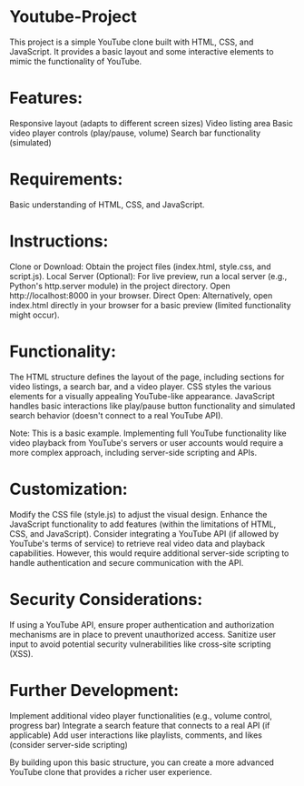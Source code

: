 # Youtube-Project

 This project is a simple YouTube clone built with HTML, CSS, and JavaScript. It provides a basic layout and some interactive elements to mimic the functionality of YouTube.

# Features:

Responsive layout (adapts to different screen sizes)
Video listing area
Basic video player controls (play/pause, volume)
Search bar functionality (simulated)

# Requirements:

Basic understanding of HTML, CSS, and JavaScript.

# Instructions:

Clone or Download: Obtain the project files (index.html, style.css, and script.js).
Local Server (Optional): For live preview, run a local server (e.g., Python's http.server module) in the project directory. Open http://localhost:8000 in your browser.
Direct Open: Alternatively, open index.html directly in your browser for a basic preview (limited functionality might occur).

# Functionality:

The HTML structure defines the layout of the page, including sections for video listings, a search bar, and a video player.
CSS styles the various elements for a visually appealing YouTube-like appearance.
JavaScript handles basic interactions like play/pause button functionality and simulated search behavior (doesn't connect to a real YouTube API).

Note: This is a basic example. Implementing full YouTube functionality like video playback from YouTube's servers or user accounts would require a more complex approach, including server-side scripting and APIs.

# Customization:

Modify the CSS file (style.js) to adjust the visual design.
Enhance the JavaScript functionality to add features (within the limitations of HTML, CSS, and JavaScript).
Consider integrating a YouTube API (if allowed by YouTube's terms of service) to retrieve real video data and playback capabilities. However, this would require additional server-side scripting to handle authentication and secure communication with the API.

# Security Considerations:

If using a YouTube API, ensure proper authentication and authorization mechanisms are in place to prevent unauthorized access.
Sanitize user input to avoid potential security vulnerabilities like cross-site scripting (XSS).

# Further Development:

Implement additional video player functionalities (e.g., volume control, progress bar)
Integrate a search feature that connects to a real API (if applicable)
Add user interactions like playlists, comments, and likes (consider server-side scripting)

By building upon this basic structure, you can create a more advanced YouTube clone that provides a richer user experience.
